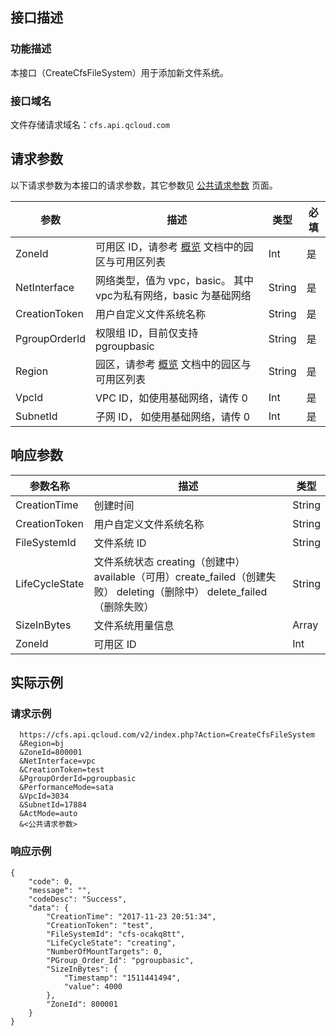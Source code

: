## 接口描述
### 功能描述
本接口（CreateCfsFileSystem）用于添加新文件系统。
### 接口域名
文件存储请求域名：`cfs.api.qcloud.com`

## 请求参数
以下请求参数为本接口的请求参数，其它参数见 [公共请求参数](https://cloud.tencent.com/document/product/582/13227) 页面。

|       参数      |                                   描述                              |类型  |必填 |
|-----------------|------|--------|-----------------------------------------------------------------|
| ZoneId          |   可用区 ID，请参考 [概览](https://cloud.tencent.com/document/product/582/13225) 文档中的园区与可用区列表              |Int    | 是   |
| NetInterface    | 网络类型，值为 vpc，basic。 其中 vpc为私有网络，basic 为基础网络                      |String |是   |
| CreationToken   | 用户自定义文件系统名称                                                  |String | 是   |
| PgroupOrderId   |  权限组 ID，目前仅支持 pgroupbasic                                |  String |       是   |                      
| Region          |  园区，请参考 [概览](https://cloud.tencent.com/document/product/582/13225) 文档中的园区与可用区列表                   | String |是   |
| VpcId           |    VPC ID，如使用基础网络，请传 0                                 |Int    |是   |
| SubnetId        |  子网 ID， 如使用基础网络，请传 0                                | Int    |是   |


## 响应参数

|    参数名称    |                                                          描述                                                          |类型  |   
|----------------|--------|--------------------------------------------------------|
| CreationTime   |创建时间                                                                                                                | String | 
| CreationToken  | 用户自定义文件系统名称                                                          |String | 
| FileSystemId   | 文件系统 ID                                                           |String | 
| LifeCycleState | 文件系统状态 creating（创建中） available（可用）create_failed（创建失败） deleting（删除中） delete_failed（删除失败） | String |
| SizeInBytes    | 文件系统用量信息                                                                                                        |Array  | 
| ZoneId         | 可用区 ID                                                                                                                | Int    |


## 实际示例 

### 请求示例 


```
  https://cfs.api.qcloud.com/v2/index.php?Action=CreateCfsFileSystem
  &Region=bj
  &ZoneId=800001
  &NetInterface=vpc
  &CreationToken=test
  &PgroupOrderId=pgroupbasic
  &PerformanceMode=sata
  &VpcId=3034
  &SubnetId=17884
  &ActMode=auto
  &<公共请求参数>
```

### 响应示例 

```
{
    "code": 0,
    "message": "",
    "codeDesc": "Success",
    "data": {
        "CreationTime": "2017-11-23 20:51:34",
        "CreationToken": "test",
        "FileSystemId": "cfs-ocakq8tt",
        "LifeCycleState": "creating",
        "NumberOfMountTargets": 0,
        "PGroup_Order_Id": "pgroupbasic",
        "SizeInBytes": {
            "Timestamp": "1511441494",
            "value": 4000
        },
        "ZoneId": 800001
    }
}

```




